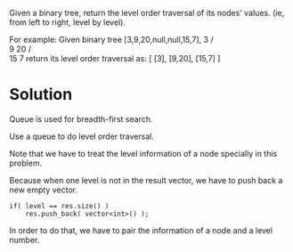Given a binary tree, return the level order traversal of its nodes' values. (ie, from left to right, level by level).

For example:
Given binary tree [3,9,20,null,null,15,7],
	    3
	   / \
	  9  20
	    /  \
	   15   7
return its level order traversal as:
	[
	  [3],
	  [9,20],
	  [15,7]
	]

# Solution

Queue is used for breadth-first search.

Use a queue to do level order traversal.

Note that we have to treat the level information of a node specially in this problem.

Because when one level is not in the result vector, we have to push back a new empty vector.

	if( level == res.size() )  
	    res.push_back( vector<int>() );

In order to do that, we have to pair the information of a node and a level number.

